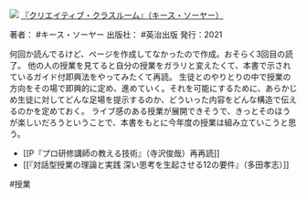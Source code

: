 ![](https://gyazo.com/6f49a0399d2950b1b44c26ecd6c68616.jpg)
[『クリエイティブ・クラスルーム』（キース・ソーヤー）](https://amzn.to/455SPfV)

著者： #キース・ソーヤー 
出版社： #英治出版
発行：2021

何回か読んでるけど、ページを作成してなかったので作成。おそらく3回目の読了。
他の人の授業を見てると自分の授業をガラリと変えたくて、本書で示されているガイド付即興法をやってみたくて再読。
生徒とのやりとりの中で授業の方向をその場で即興的に定め、進めていく。それを可能にするために、あらかじめ生徒に対してどんな足場を提示するのか、どういった内容をどんな構造で伝えるのかを定めておく。
ライブ感のある授業が展開できそうで、きっとそのほうが楽しいだろうということで、本書をもとに今年度の授業は組み立ていこうと思う。

- [[P『プロ研修講師の教える技術』（寺沢俊哉）再再読]]
- [[『対話型授業の理論と実践 深い思考を生起させる12の要件』（多田孝志）]]

#授業
